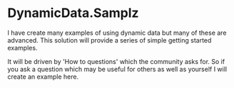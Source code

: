 # DynamicData.Samplz

I have create many examples of using dynamic data but many of these are advanced. This solution will provide a series of simple getting started examples.



It will be driven by 'How to questions' which the community asks for. So if you ask a question which may be useful for others as well as yourself I will create an example here.



